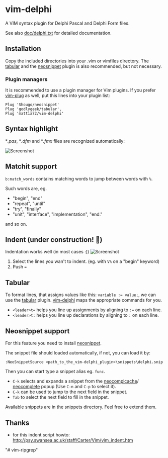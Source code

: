 # vim-delphi  

A VIM syntax plugin for Delphi Pascal and Delphi Form files.

See also [doc/delphi.txt](http://raw.github.com/mattia72/vim-delphi/master/doc/delphi.txt)
for detailed documentation.

##  Installation
Copy the included directories into your .vim or vimfiles directory.
The [tabular](http://github.com/godlygeek/tabular "Tabular") and the 
[neosnippet](http://github.com/Shougo/neosnippet.vim "Neosnippet") plugin is also
recommended, but not necessary.

### Plugin managers
It is recommended to use a plugin manager for Vim plugins.
If you prefer [vim-plug](https://github.com/junegunn/vim-plug "vim-plug") as
well, put this lines into your plugin list:
```
Plug 'Shougo/neosnippet'            
Plug 'godlygeek/tabular',           
Plug 'mattia72/vim-delphi' 
```
## Syntax highlight 
**.pas*, **.dfm* and **.fmx* files are recognized automatically:

![Screenshot](/../screenshot/screenshot.jpg?raw=true "Screenshot")

## Matchit support  
`b:match_words` contains matching words to jump between words with `%`.

Such words are, eg. 
* "begin", "end"
* "repeat", "until"
* "try", "finally"
* "unit", "interface", "implementation", "end."

and so on.

## Indent (under construction! :construction:)
Indentation works well (in most cases :)) 
![Screenshot](/../screenshot/align.gif?raw=true "Aligning")

1. Select the lines you wan't to indent. (eg. with `V%` on a "begin" keyword)
2. Push `=`

## Tabular 
To format lines, that assigns values like this: `variable := value;`, we can use the 
[tabular](http://github.com/godlygeek/tabular) plugin.  [vim-delphi](http://github.com/mattia72/vim-delphi) maps the appropriate
commands for you.
* `<leader>t=` helps you line up assignments by aligning to `:=` on each line.
* `<leader>t:` helps you line up declarations by aligning to `:` on each line.

## Neosnippet support
For this feature you need to install [neosnippet](http://github.com/Shougo/neosnippet.vim "Neosnippet").

The snippet file should loaded automatically, if not, you can load it by:
```
:NeoSnippetSource <path_to_the_vim-delphi_plugin>\snippets\delphi.snip
```    
Then you can start type a snippet alias eg. `func`. 
* `C-k` selects and expands a snippet from the [neocomplcache](https://github.com/Shougo/neocomplcache.vim)/ [neocomplete](https://github.com/Shougo/neocomplete.vim) popup (Use `C-n` and `C-p` to select it). 
* `C-k` can be used to jump to the next field in the snippet.
* `Tab` to select the next field to fill in the snippet.

Available snippets are in the snippets directory. Feel free to extend them.

## Thanks
* for this indent script howto: http://psy.swansea.ac.uk/staff/Carter/Vim/vim_indent.htm

"# vim-ripgrep" 

